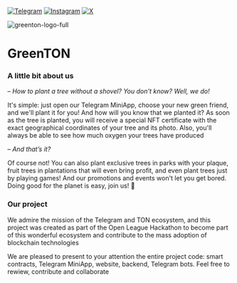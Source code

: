[![Telegram](https://img.shields.io/badge/Telegram-2CA5E0?style=for-the-badge&logo=telegram&logoColor=white)](https://t.me/GreenTON_global)
[![Instagram](https://img.shields.io/badge/Instagram-%23E4405F.svg?style=for-the-badge&logo=Instagram&logoColor=white)](https://www.instagram.com/greenton.global)
[![X](https://img.shields.io/badge/X-%23000000.svg?style=for-the-badge&logo=X&logoColor=white)](https://x.com/GreenTON_global)

<!--
make smaller and in center
<div style="text-align: center;">
 <div style="margin: 0 auto;">
  <img src="https://github.com/GreenTON-global/.github/assets/93512736/26f0e537-ae4d-46bb-a181-740ea2ef5607" width="200" height="100" >
 </div> 
</div>
-->

![greenton-logo-full](https://github.com/GreenTON-global/.github/assets/60035004/33a5bbb8-ebd7-4224-a316-7c267f2231bd)

# GreenTON
### A little bit about us
– _How to plant a tree without a shovel? You don't know? Well, we do!_

It's simple: just open our Telegram MiniApp, choose your new green friend, and we'll plant it for you! And how will you know that we planted it? As soon as the tree is planted, you will receive a special NFT certificate with the exact geographical coordinates of your tree and its photo. Also, you'll always be able to see how much oxygen your trees have produced

– _And that’s it?_

Of course not! You can also plant exclusive trees in parks with your plaque, fruit trees in plantations that will even bring profit, and even plant trees just by playing games! And our promotions and events won't let you get bored. Doing good for the planet is easy, join us! 🌿

### Our project
We admire the mission of the Telegram and TON ecosystem, and this project was created as part of the Open League Hackathon to become part of this wonderful ecosystem and contribute to the mass adoption of blockchain technologies

We are pleased to present to your attention the entire project code: smart contracts, Telegram MiniApp, website, backend, Telegram bots. Feel free to rewiew, contribute and collaborate 
